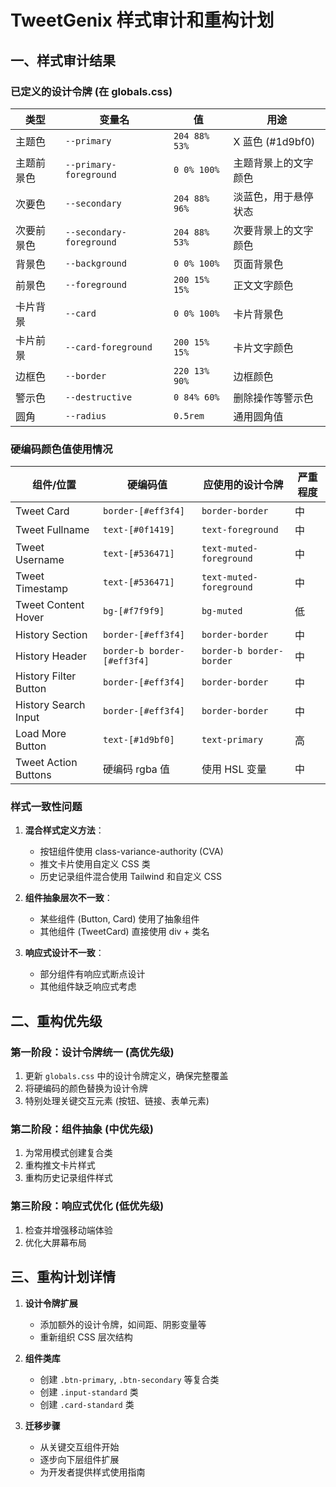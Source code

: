 # TweetGenix 样式审计和重构计划

## 一、样式审计结果

### 已定义的设计令牌 (在 globals.css)

| 类型 | 变量名 | 值 | 用途 |
|------|---------|-----|------|
| 主题色 | `--primary` | `204 88% 53%` | X 蓝色 (#1d9bf0) |
| 主题前景色 | `--primary-foreground` | `0 0% 100%` | 主题背景上的文字颜色 |
| 次要色 | `--secondary` | `204 88% 96%` | 淡蓝色，用于悬停状态 |
| 次要前景色 | `--secondary-foreground` | `204 88% 53%` | 次要背景上的文字颜色 |
| 背景色 | `--background` | `0 0% 100%` | 页面背景色 |
| 前景色 | `--foreground` | `200 15% 15%` | 正文文字颜色 |
| 卡片背景 | `--card` | `0 0% 100%` | 卡片背景色 |
| 卡片前景 | `--card-foreground` | `200 15% 15%` | 卡片文字颜色 |
| 边框色 | `--border` | `220 13% 90%` | 边框颜色 |
| 警示色 | `--destructive` | `0 84% 60%` | 删除操作等警示色 |
| 圆角 | `--radius` | `0.5rem` | 通用圆角值 |

### 硬编码颜色值使用情况

| 组件/位置 | 硬编码值 | 应使用的设计令牌 | 严重程度 |
|-----------|----------|-----------------|---------|
| Tweet Card | `border-[#eff3f4]` | `border-border` | 中 |
| Tweet Fullname | `text-[#0f1419]` | `text-foreground` | 中 |
| Tweet Username | `text-[#536471]` | `text-muted-foreground` | 中 |
| Tweet Timestamp | `text-[#536471]` | `text-muted-foreground` | 中 |
| Tweet Content Hover | `bg-[#f7f9f9]` | `bg-muted` | 低 |
| History Section | `border-[#eff3f4]` | `border-border` | 中 |
| History Header | `border-b border-[#eff3f4]` | `border-b border-border` | 中 |
| History Filter Button | `border-[#eff3f4]` | `border-border` | 中 |
| History Search Input | `border-[#eff3f4]` | `border-border` | 中 |
| Load More Button | `text-[#1d9bf0]` | `text-primary` | 高 |
| Tweet Action Buttons | 硬编码 rgba 值 | 使用 HSL 变量 | 中 |

### 样式一致性问题

1. **混合样式定义方法**：
   - 按钮组件使用 class-variance-authority (CVA)
   - 推文卡片使用自定义 CSS 类
   - 历史记录组件混合使用 Tailwind 和自定义 CSS

2. **组件抽象层次不一致**：
   - 某些组件 (Button, Card) 使用了抽象组件
   - 其他组件 (TweetCard) 直接使用 div + 类名

3. **响应式设计不一致**：
   - 部分组件有响应式断点设计
   - 其他组件缺乏响应式考虑

## 二、重构优先级

### 第一阶段：设计令牌统一 (高优先级)

1. 更新 `globals.css` 中的设计令牌定义，确保完整覆盖
2. 将硬编码的颜色替换为设计令牌
3. 特别处理关键交互元素 (按钮、链接、表单元素)

### 第二阶段：组件抽象 (中优先级)

1. 为常用模式创建复合类
2. 重构推文卡片样式
3. 重构历史记录组件样式

### 第三阶段：响应式优化 (低优先级)

1. 检查并增强移动端体验
2. 优化大屏幕布局

## 三、重构计划详情

1. **设计令牌扩展**
   - 添加额外的设计令牌，如间距、阴影变量等
   - 重新组织 CSS 层次结构

2. **组件类库**
   - 创建 `.btn-primary`, `.btn-secondary` 等复合类
   - 创建 `.input-standard` 类
   - 创建 `.card-standard` 类

3. **迁移步骤**
   - 从关键交互组件开始
   - 逐步向下层组件扩展
   - 为开发者提供样式使用指南 